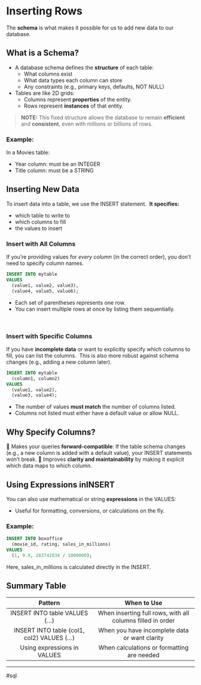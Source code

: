 # Inserting Rows

The **schema** is what makes it possible for us to add new data to our database.

## What is a Schema?
* A database schema defines the **structure** of each table:
  * What columns exist
  * What data types each column can store
  * Any constraints (e.g., primary keys, defaults, NOT NULL)
* Tables are like 2D grids:
  * Columns represent **properties** of the entity.
  * Rows represent **instances** of that entity.

> **NOTE:** This fixed structure allows the database to remain **efficient** and **consistent**, even with millions or billions of rows.

### Example:

In a Movies table:
* Year column: must be an INTEGER
* Title column: must be a STRING

## Inserting New Data

To insert data into a table, we use the INSERT statement. 
**It specifies:** 
- which table to write to
- which columns to fill
- the values to insert

### Insert with All Columns

If you’re providing values for *every column* (in the correct order), you don’t need to specify column names.

```sql
INSERT INTO mytable
VALUES 
  (value1, value2, value3),
  (value4, value5, value6);
```

* Each set of parentheses represents one row.
* You can insert multiple rows at once by listing them sequentially.

⠀
### Insert with Specific Columns

If you have **incomplete data** or want to explicitly specify which columns to fill, you can list the columns. 
This is also more robust against schema changes (e.g., adding a new column later).

```sql
INSERT INTO mytable
  (column1, column2)
VALUES 
  (value1, value2),
  (value3, value4);
```

* The number of values **must match** the number of columns listed.
* Columns not listed must either have a default value or allow NULL.
⠀
## Why Specify Columns?

🎯 Makes your queries **forward-compatible**: If the table schema changes (e.g., a new column is added with a default value), your INSERT statements won’t break.
🎯 Improves **clarity and maintainability** by making it explicit which data maps to which column.

## Using Expressions inINSERT

You can also use mathematical or string **expressions** in the VALUES:
* Useful for formatting, conversions, or calculations on the fly.

### Example:

```sql
INSERT INTO boxoffice
  (movie_id, rating, sales_in_millions)
VALUES 
  (1, 9.9, 283742034 / 1000000);
```

Here, sales_in_millions is calculated directly in the INSERT.

## Summary Table

| **Pattern** | **When to Use** |
|:-:|:-:|
| INSERT INTO table VALUES (…) | When inserting full rows, with all columns filled in order |
| INSERT INTO table (col1, col2) VALUES (…) | When you have incomplete data or want clarity |
| Using expressions in VALUES | When calculations or formatting are needed |

---

#sql